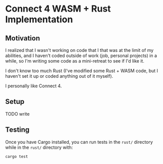 # Connect 4 WASM + Rust Implementation

## Motivation
I realized that I wasn't working on code that I that was at the limit of my
abilities, and I haven't coded outside of work (job, personal projects) in a
while, so I'm writing some code as a mini-retreat to see if I'd like it.

I don't know too much Rust (I've modified some Rust + WASM code, but I haven't
set it up or coded anything out of it myself).

I personally like Connect 4.

## Setup
TODO write

## Testing
Once you have Cargo installed, you can run tests in the `rust/` directory while
in the `rust/` directory with:

`cargo test`

